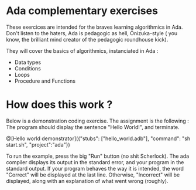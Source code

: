 # Ada complementary exercises

These exercices are intended for the braves learning algorithmics in Ada. Don't listen to the haters, Ada is pedagogic as hell, Onizuka-style (
you know, the brilliant mind creator of the pedagogic roundhouse kick).

They will cover the basics of algorithmics, instanciated in Ada :
- Data types
- Conditions
- Loops
- Procedure and Functions

# How does this work ?

Below is a demonstration coding exercise. The assignment is the following : The program should display the sentence "Hello World!", and terminate.

@[Hello world demonstrator]({"stubs": ["hello_world.adb"], "command": "sh start.sh", "project":"ada"})

To run the example, press the big "Run" button (no shit Scherlock). The ada compiler displays its output in the standard error, and your program in the standard output. If your program behaves the way it is intended, the word "Correct" will be displayed at the last line. Otherwise, "Incorrect" will be displayed, along with an explanation of what went wrong (roughly).